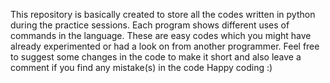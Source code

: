 This repository is basically created to store all the codes written in python during the practice sessions.
Each program shows different uses of commands in the language.
These are easy codes which you might have already experimented or had a look on from another programmer.
Feel free to suggest some changes in the code to make it short and also leave a comment if you find any mistake(s) in the code
Happy coding :)
